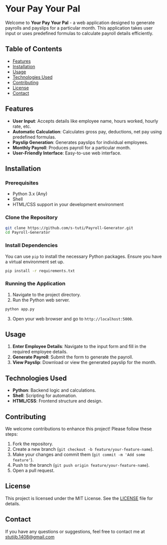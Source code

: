 # Your Pay Your Pal

Welcome to **Your Pay Your Pal** - a web application designed to generate payrolls and payslips for a particular month. This application takes user input or uses predefined formulas to calculate payroll details efficiently.

## Table of Contents

- [Features](#features)
- [Installation](#installation)
- [Usage](#usage)
- [Technologies Used](#technologies-used)
- [Contributing](#contributing)
- [License](#license)
- [Contact](#contact)

## Features

- **User Input**: Accepts details like employee name, hours worked, hourly rate, etc.
- **Automatic Calculation**: Calculates gross pay, deductions, net pay using predefined formulas.
- **Payslip Generation**: Generates payslips for individual employees.
- **Monthly Payroll**: Produces payroll for a particular month.
- **User-Friendly Interface**: Easy-to-use web interface.

## Installation

### Prerequisites

- Python 3.x (Any)
- Shell
- HTML/CSS support in your development environment

### Clone the Repository

```bash
git clone https://github.com/s-tuti/Payroll-Generator.git
cd Payroll-Generator
```

### Install Dependencies

You can use `pip` to install the necessary Python packages. Ensure you have a virtual environment set up.

```bash
pip install -r requirements.txt
```

### Running the Application

1. Navigate to the project directory.
2. Run the Python web server.

```bash
python app.py
```

3. Open your web browser and go to `http://localhost:5000`.

## Usage

1. **Enter Employee Details**: Navigate to the input form and fill in the required employee details.
2. **Generate Payroll**: Submit the form to generate the payroll.
3. **View Payslip**: Download or view the generated payslip for the month.

## Technologies Used

- **Python**: Backend logic and calculations.
- **Shell**: Scripting for automation.
- **HTML/CSS**: Frontend structure and design.

## Contributing

We welcome contributions to enhance this project! Please follow these steps:

1. Fork the repository.
2. Create a new branch (`git checkout -b feature/your-feature-name`).
3. Make your changes and commit them (`git commit -m 'Add some feature'`).
4. Push to the branch (`git push origin feature/your-feature-name`).
5. Open a pull request.

## License

This project is licensed under the MIT License. See the [LICENSE](LICENSE.txt) file for details.

## Contact

If you have any questions or suggestions, feel free to contact me at stutijb.1408@gmail.com
